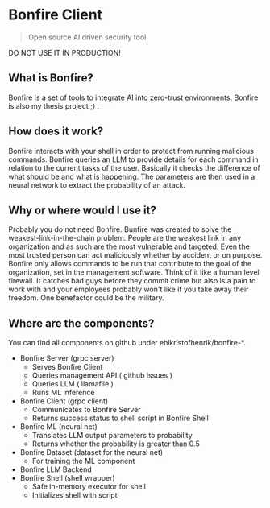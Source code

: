 # Bonfire Client
> Open source AI driven security tool

DO NOT USE IT IN PRODUCTION!

## What is Bonfire?

Bonfire is a set of tools to integrate AI into zero-trust environments. 
Bonfire is also my thesis project ;) .

## How does it work?

Bonfire interacts with your shell in order to protect from running malicious commands.
Bonfire queries an LLM to provide details for each command in relation to the current tasks of the user.
Basically it checks the difference of what should be and what is happening.
The parameters are then used in a neural network to extract the probability of an attack.

## Why or where would I use it?

Probably you do not need Bonfire.
Bunfire was created to solve the weakest-link-in-the-chain problem. 
People are the weakest link in any organization and as such are the most vulnerable and targeted. 
Even the most trusted person can act maliciously whether by accident or on purpose.
Bonfire only allows commands to be run that contribute to the goal of the organization, set in the management software.
Think of it like a human level firewall.
It catches bad guys before they commit crime but also is a pain to work with and your employees probably won't like if you take away their freedom.
One benefactor could be the military.

## Where are the components?

You can find all components on github under ehlkristofhenrik/bonfire-*.

* Bonfire Server  (grpc server)
  * Serves Bonfire Client
  * Queries management API ( github issues )
  * Queries LLM ( llamafile )
  * Runs ML inference
* Bonfire Client  (grpc client)
  * Communicates to Bonfire Server
  * Returns success status to shell script in Bonfire Shell
* Bonfire ML      (neural net)
  * Translates LLM output parameters to probability
  * Returns whether the probability is greater than 0.5
* Bonfire Dataset (dataset for the neural net)
  * For training the ML component
* Bonfire LLM Backend
* Bonfire Shell   (shell wrapper)
  * Safe in-memory executor for shell
  * Initializes shell with script
